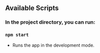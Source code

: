 ## Available Scripts

### In the project directory, you can run:

### `npm start`

- Runs the app in the development mode.

